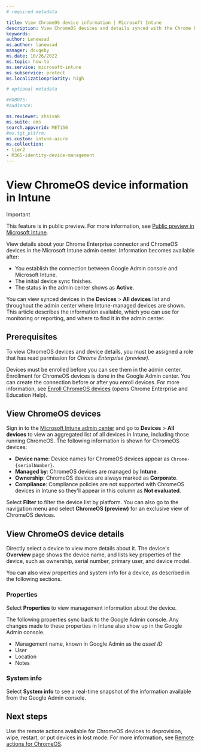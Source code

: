 ```yaml
---
# required metadata

title: View ChromeOS device information | Microsoft Intune  
description: View ChromeOS devices and details synced with the Chrome Enterprise connector.  
keywords:
author: Lenewsad
ms.author: lanewsad
manager: dougeby
ms.date: 10/26/2022  
ms.topic: how-to
ms.service: microsoft-intune
ms.subservice: protect
ms.localizationpriority: high

# optional metadata

#ROBOTS:
#audience:

ms.reviewer: shsivak
ms.suite: ems
search.appverid: MET150
#ms.tgt_pltfrm:
ms.custom: intune-azure
ms.collection:
- tier2
- M365-identity-device-management
---
```


# View ChromeOS device information in Intune    

> [!IMPORTANT]
> This feature is in public preview. For more information, see [Public preview in Microsoft Intune](../fundamentals/public-preview.md).   

View details about your Chrome Enterprise connector and ChromeOS devices in the Microsoft Intune admin center. Information becomes available after:  

* You establish the connection between Google Admin console and Microsoft Intune.
* The initial device sync finishes. 
* The status in the admin center shows as **Active**.   

You can view synced devices in the **Devices** > **All devices** list and throughout the admin center where Intune-managed devices are shown. This article describes the information available, which you can use for monitoring or reporting, and where to find it in the admin center.  

## Prerequisites  

To view ChromeOS devices and device details, you must be assigned a role that has read permission for *Chrome Enterprise (preview)*.  

Devices must be enrolled before you can see them in the admin center. Enrollment for ChromeOS devices is done in the Google Admin center. You can create the connection before or after you enroll devices. For more information, see [Enroll ChromeOS devices](https://support.google.com/chrome/a/answer/1360534) (opens Chrome Enterprise and Education Help).

## View ChromeOS devices  
Sign in to the [Microsoft Intune admin center](https://go.microsoft.com/fwlink/?linkid=2109431) and go to **Devices** > **All devices** to view an aggregated list of all devices in Intune, including those running ChromeOS.  The following information is shown for ChromeOS devices: 

* **Device name**: Device names for ChromeOS devices appear as `Chrome- {serialNumber}`. 
* **Managed by**: ChromeOS devices are managed by **Intune**. 
* **Ownership**: ChromeOS devices are always marked as **Corporate**.  
* **Compliance**: Compliance policies are not supported with ChromeOS devices in Intune so they'll appear in this column as **Not evaluated**.  

Select **Filter** to filter the device list by platform. You can also go to the navigation menu and select **ChromeOS (preview)** for an exclusive view of ChromeOS devices.    

## View ChromeOS device details  
Directly select a device to view more details about it. The device's **Overview** page shows the device name, and lists key properties of the device, such as ownership, serial number, primary user, and device model. 

You can also view properties and system info for a device, as described in the following sections.  

### Properties  
Select **Properties** to view management information about the device. 

The following properties sync back to the Google Admin console. Any changes made to these properties in Intune also show up in the Google Admin console.  

* Management name, known in Google Admin as the *asset ID*      
* User  
* Location  
* Notes  
### System info  
Select **System info** to see a real-time snapshot of the information available from the Google Admin console.  

## Next steps  
Use the remote actions available for ChromeOS devices to deprovision, wipe, restart, or put devices in lost mode. For more information, see [Remote actions for ChromeOS](chrome-enterprise-remote-actions.md).  

